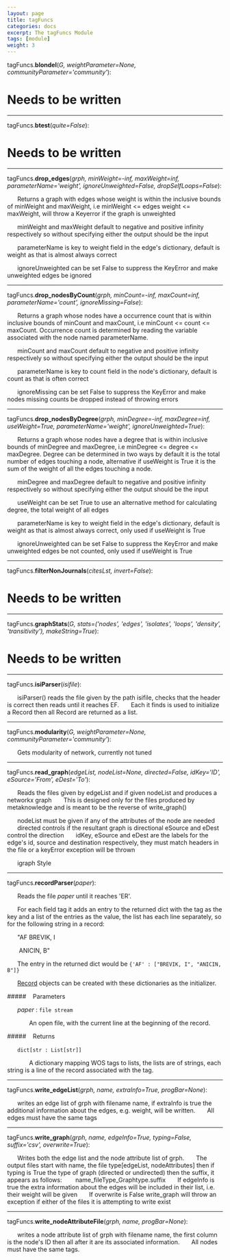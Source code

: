 ```yaml
---
layout: page
title: tagFuncs
categories: docs
excerpt: The tagFuncs Module
tags: [module]
weight: 3
---
```

<a name="tagFuncs"></a>
<a name="tagFuncs.blondel"></a>tagFuncs.**blondel**(_G, weightParameter=None, communityParameter='community'_):

# Needs to be written

- - -

<a name="tagFuncs.btest"></a>tagFuncs.**btest**(_quite=False_):

# Needs to be written

- - -

<a name="tagFuncs.drop_edges"></a>tagFuncs.**drop_edges**(_grph, minWeight=-inf, maxWeight=inf, parameterName='weight', ignoreUnweighted=False, dropSelfLoops=False_):

&nbsp;&nbsp;&nbsp;&nbsp;&nbsp;&nbsp;Returns a graph with edges whose weight is within the inclusive bounds of minWeight and maxWeight, i.e minWeight <= edges weight <= maxWeight, will throw a Keyerror if the graph is unweighted

&nbsp;&nbsp;&nbsp;&nbsp;&nbsp;&nbsp;minWeight and maxWeight default to negative and positive infinity respectively so without specifying either the output should be the input

&nbsp;&nbsp;&nbsp;&nbsp;&nbsp;&nbsp;parameterName is key to weight field in the edge's dictionary, default is weight as that is almost always correct

&nbsp;&nbsp;&nbsp;&nbsp;&nbsp;&nbsp;ignoreUnweighted can be set False to suppress the KeyError and make unweighted edges be ignored


- - -

<a name="tagFuncs.drop_nodesByCount"></a>tagFuncs.**drop_nodesByCount**(_grph, minCount=-inf, maxCount=inf, parameterName='count', ignoreMissing=False_):

&nbsp;&nbsp;&nbsp;&nbsp;&nbsp;&nbsp;Returns a graph whose nodes have a occurrence count that is within inclusive bounds of minCount and maxCount, i.e minCount <= count <= maxCount. Occurrence count is determined by reading the variable associated with the node named parameterName.

&nbsp;&nbsp;&nbsp;&nbsp;&nbsp;&nbsp;minCount and maxCount default to negative and positive infinity respectively so without specifying either the output should be the input


&nbsp;&nbsp;&nbsp;&nbsp;&nbsp;&nbsp;parameterName is key to count field in the node's dictionary, default is count as that is often correct

&nbsp;&nbsp;&nbsp;&nbsp;&nbsp;&nbsp;ignoreMissing can be set False to suppress the KeyError and make nodes missing counts be dropped instead of throwing errors


- - -

<a name="tagFuncs.drop_nodesByDegree"></a>tagFuncs.**drop_nodesByDegree**(_grph, minDegree=-inf, maxDegree=inf, useWeight=True, parameterName='weight', ignoreUnweighted=True_):

&nbsp;&nbsp;&nbsp;&nbsp;&nbsp;&nbsp;Returns a graph whose nodes have a degree that is within inclusive bounds of minDegree and maxDegree, i.e minDegree <= degree <= maxDegree. Degree can be determined in two ways by default it is the total number of edges touching a node, alternative if useWeight is True it is the sum of the weight of all the edges touching a node.

&nbsp;&nbsp;&nbsp;&nbsp;&nbsp;&nbsp;minDegree and maxDegree default to negative and positive infinity respectively so without specifying either the output should be the input

&nbsp;&nbsp;&nbsp;&nbsp;&nbsp;&nbsp;useWeight can be set True to use an alternative method for calculating degree, the total weight of all edges

&nbsp;&nbsp;&nbsp;&nbsp;&nbsp;&nbsp;parameterName is key to weight field in the edge's dictionary, default is weight as that is almost always correct, only used if useWeight is True

&nbsp;&nbsp;&nbsp;&nbsp;&nbsp;&nbsp;ignoreUnweighted can be set False to suppress the KeyError and make unweighted edges be not counted, only used if useWeight is True


- - -

<a name="tagFuncs.filterNonJournals"></a>tagFuncs.**filterNonJournals**(_citesLst, invert=False_):

# Needs to be written

- - -

<a name="tagFuncs.graphStats"></a>tagFuncs.**graphStats**(_G, stats=('nodes', 'edges', 'isolates', 'loops', 'density', 'transitivity'), makeString=True_):

# Needs to be written

- - -

<a name="tagFuncs.isiParser"></a>tagFuncs.**isiParser**(_isifile_):

&nbsp;&nbsp;&nbsp;&nbsp;&nbsp;&nbsp;isiParser() reads the file given by the path isifile, checks that the header is correct then reads until it reaches EF.
&nbsp;&nbsp;&nbsp;&nbsp;&nbsp;&nbsp;Each it finds is used to initialize a Record then all Record are returned as a list.


- - -

<a name="tagFuncs.modularity"></a>tagFuncs.**modularity**(_G, weightParameter=None, communityParameter='community'_):

&nbsp;&nbsp;&nbsp;&nbsp;&nbsp;&nbsp;Gets modularity of network, currently not tuned


- - -

<a name="tagFuncs.read_graph"></a>tagFuncs.**read_graph**(_edgeList, nodeList=None, directed=False, idKey='ID', eSource='From', eDest='To'_):

&nbsp;&nbsp;&nbsp;&nbsp;&nbsp;&nbsp;Reads the files given by edgeList and if given nodeList and produces a networkx graph
&nbsp;&nbsp;&nbsp;&nbsp;&nbsp;&nbsp;This is designed only for the files produced by metaknowledge and is meant to be the reverse of write_graph()

&nbsp;&nbsp;&nbsp;&nbsp;&nbsp;&nbsp;nodeList must be given if any of the attributes of the node are needed
&nbsp;&nbsp;&nbsp;&nbsp;&nbsp;&nbsp;directed controls if the resultant graph is directional eSource and eDest control the direction
&nbsp;&nbsp;&nbsp;&nbsp;&nbsp;&nbsp;idKey, eSource and  eDest are the labels for the edge's id, source and destination respectively, they must match headers in the file or a keyError exception will be thrown

&nbsp;&nbsp;&nbsp;&nbsp;&nbsp;&nbsp;igraph Style


- - -

<a name="tagFuncs.recordParser"></a>tagFuncs.**recordParser**(_paper_):

&nbsp;&nbsp;&nbsp;&nbsp;&nbsp;&nbsp;Reads the file _paper_ until it reaches 'ER'.

&nbsp;&nbsp;&nbsp;&nbsp;&nbsp;&nbsp;For each field tag it adds an entry to the returned dict with the tag as the key and a list of the entries as the value, the list has each line separately, so for the following string in a record:

&nbsp;&nbsp;&nbsp;&nbsp;&nbsp;&nbsp;"AF BREVIK, I

&nbsp;&nbsp;&nbsp;&nbsp;&nbsp;&nbsp;    ANICIN, B"

&nbsp;&nbsp;&nbsp;&nbsp;&nbsp;&nbsp;The entry in the returned dict would be `{'AF' : ["BREVIK, I", "ANICIN, B"]}`

&nbsp;&nbsp;&nbsp;&nbsp;&nbsp;&nbsp;[Record](#metaknowledge.Record) objects can be created with these dictionaries as the initializer.

#####&nbsp;&nbsp;&nbsp; Parameters

&nbsp;&nbsp;&nbsp;&nbsp;&nbsp;&nbsp;_paper_ : `file stream`

&nbsp;&nbsp;&nbsp;&nbsp;&nbsp;&nbsp;&nbsp;&nbsp;&nbsp;&nbsp;&nbsp;&nbsp; An open file, with the current line at the beginning of the record.

#####&nbsp;&nbsp;&nbsp; Returns

&nbsp;&nbsp;&nbsp;&nbsp;&nbsp;&nbsp;`dict[str : List[str]]`

&nbsp;&nbsp;&nbsp;&nbsp;&nbsp;&nbsp;&nbsp;&nbsp;&nbsp;&nbsp;&nbsp;&nbsp; A dictionary mapping WOS tags to lists, the lists are of strings, each string is a line of the record associated with the tag.


- - -

<a name="tagFuncs.write_edgeList"></a>tagFuncs.**write_edgeList**(_grph, name, extraInfo=True, progBar=None_):

&nbsp;&nbsp;&nbsp;&nbsp;&nbsp;&nbsp;writes an edge list of grph with filename name, if extraInfo is true the additional information about the edges, e.g. weight, will be written.
&nbsp;&nbsp;&nbsp;&nbsp;&nbsp;&nbsp;All edges must have the same tags


- - -

<a name="tagFuncs.write_graph"></a>tagFuncs.**write_graph**(_grph, name, edgeInfo=True, typing=False, suffix='csv', overwrite=True_):

&nbsp;&nbsp;&nbsp;&nbsp;&nbsp;&nbsp;Writes both the edge list and the node attribute list of grph.
&nbsp;&nbsp;&nbsp;&nbsp;&nbsp;&nbsp;The output files start with name, the file type[edgeList, nodeAttributes] then if typing is True the type of graph (directed or undirected) then the suffix, it appears as follows:
&nbsp;&nbsp;&nbsp;&nbsp;&nbsp;&nbsp;    name_fileType_Graphtype.suffix
&nbsp;&nbsp;&nbsp;&nbsp;&nbsp;&nbsp;If edgeInfo is true the extra information about the edges will be included in their list, i.e. their weight will be given
&nbsp;&nbsp;&nbsp;&nbsp;&nbsp;&nbsp;If overwrite is False write_graph will throw an exception if either of the files it is attempting to write exist


- - -

<a name="tagFuncs.write_nodeAttributeFile"></a>tagFuncs.**write_nodeAttributeFile**(_grph, name, progBar=None_):

&nbsp;&nbsp;&nbsp;&nbsp;&nbsp;&nbsp;writes a node attribute list of grph with filename name, the first column is the node's ID then all after it are its associated information.
&nbsp;&nbsp;&nbsp;&nbsp;&nbsp;&nbsp;All nodes must have the same tags.


